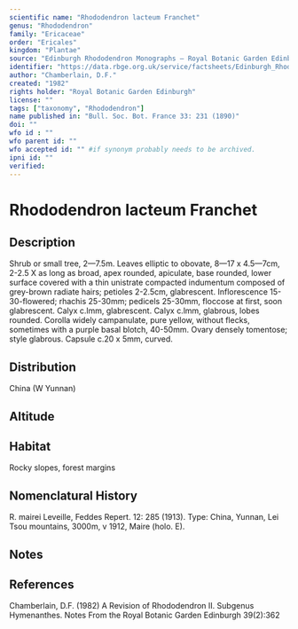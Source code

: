 ```yaml
---
scientific name: "Rhododendron lacteum Franchet"
genus: "Rhododendron"
family: "Ericaceae"
order: "Ericales"
kingdom: "Plantae"
source: "Edinburgh Rhododendron Monographs – Royal Botanic Garden Edinburgh"
identifier: "https://data.rbge.org.uk/service/factsheets/Edinburgh_Rhododendron_Monographs.xhtml"
author: "Chamberlain, D.F."
created: "1982"
rights holder: "Royal Botanic Garden Edinburgh"
license: ""
tags: ["taxonomy", "Rhododendron"]
name published in: "Bull. Soc. Bot. France 33: 231 (1890)"
doi: ""
wfo id : ""
wfo parent id: ""
wfo accepted id: "" #if synonym probably needs to be archived.                      
ipni id: ""
verified:
---
```


                       

# Rhododendron lacteum Franchet

## Description
Shrub or small tree, 2—7.5m. Leaves elliptic to obovate, 8—17 x 4.5—7cm, 2-2.5 X as long as broad, apex rounded, apiculate, base rounded, lower surface covered with a thin unistrate compacted indumentum composed of grey-brown radiate hairs; petioles 2-2.5cm, glabrescent. Inflorescence 15-30-flowered; rhachis 25-30mm; pedicels 25-30mm, floccose at first, soon glabrescent. Calyx c.lmm, glabrescent. Calyx c.lmm, glabrous, lobes rounded. Corolla widely campanulate, pure yellow, without flecks, sometimes with a purple basal blotch, 40-50mm. Ovary densely tomentose; style glabrous. Capsule c.20 x 5mm, curved.

## Distribution
China (W Yunnan)

## Altitude


## Habitat
Rocky slopes, forest margins

## Nomenclatural History
R. mairei Leveille, Feddes Repert. 12: 285 (1913). Type: China, Yunnan, Lei Tsou mountains, 3000m, v 1912, Maire (holo. E).
                       
## Notes


## References

Chamberlain, D.F. (1982) A Revision of Rhododendron II. Subgenus Hymenanthes. Notes From the Royal Botanic Garden Edinburgh 39(2):362
